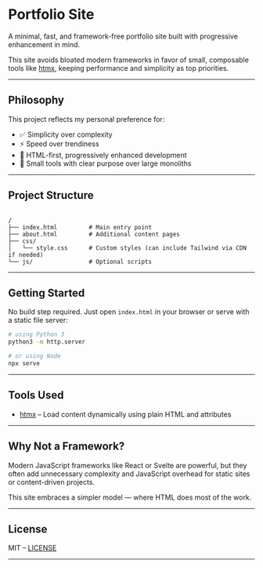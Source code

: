# Portfolio Site

A minimal, fast, and framework-free portfolio site built with progressive enhancement in mind.

This site avoids bloated modern frameworks in favor of small, composable tools like [htmx](https://htmx.org), keeping performance and simplicity as top priorities.

---

## Philosophy

This project reflects my personal preference for:

- ✅ Simplicity over complexity  
- ⚡ Speed over trendiness  
- 🧱 HTML-first, progressively enhanced development  
- 🧰 Small tools with clear purpose over large monoliths  

---

## Project Structure

```

/
├── index.html         # Main entry point
├── about.html         # Additional content pages
├── css/
│   └── style.css      # Custom styles (can include Tailwind via CDN if needed)
└── js/                # Optional scripts

````

---

## Getting Started

No build step required. Just open `index.html` in your browser or serve with a static file server:

```bash
# using Python 3
python3 -m http.server

# or using Node
npx serve
````

---

## Tools Used

* [htmx](https://htmx.org) – Load content dynamically using plain HTML and attributes

---

## Why Not a Framework?

Modern JavaScript frameworks like React or Svelte are powerful, but they often add unnecessary complexity and JavaScript overhead for static sites or content-driven projects.

This site embraces a simpler model — where HTML does most of the work.

---

## License

MIT – [LICENSE](LICENSE)

---

